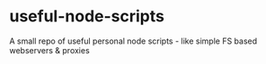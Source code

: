 useful-node-scripts
===================

A small repo of useful personal node scripts - like simple FS based webservers &amp; proxies
